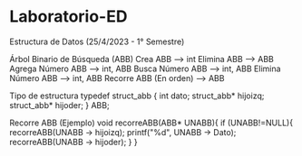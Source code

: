 # Laboratorio-ED
Estructura de Datos (25/4/2023 - 1° Semestre)

Árbol Binario de Búsqueda (ABB)
   Crea ABB --> int
   Elimina ABB --> ABB 
   Agrega Número ABB --> int, ABB 
   Busca Número ABB --> int, ABB
   Elimina Número ABB --> int, ABB
   Recorre ABB (En orden) --> ABB

Tipo de estructura
  typedef struct_abb {
    int dato;
    struct_abb* hijoizq;
    struct_abb* hijoder;
  }
  ABB;

Recorre ABB (Ejemplo)
 void recorreABB(ABB* UNABB){
      if (UNABB!=NULL){
         recorreABB(UNABB -> hijoizq);
         printf("%d", UNABB -> Dato);
         recorreABB(UNABB -> hijoder);
      }
 }
